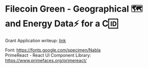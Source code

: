 # Filecoin Green - Geographical 🗺️ and Energy Data⚡️ for a C🆔
Grant Application writeup: [link](https://docs.google.com/document/d/1kmC79qTU86A8oMZpPCGo2MPd_MCVtoQ8AEebvNw3Unk/edit?usp=sharing)

Font: https://fonts.google.com/specimen/Nabla  
PrimeReact - React UI Component Library: https://www.primefaces.org/primereact/